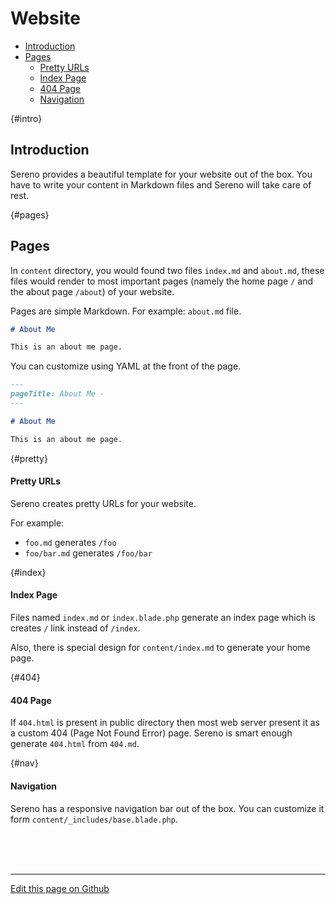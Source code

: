 # Website

- [Introduction](#intro)
- [Pages](#pages)
  - [Pretty URLs](#pretty)
  - [Index Page](#index)
  - [404 Page](#404)
  - [Navigation](#nav)

{#intro}
## [](#intro) Introduction
Sereno provides a beautiful template for your website out of the box. You have
to write your content in Markdown files and Sereno will take care of rest.

{#pages}
## [](#pages) Pages
In `content` directory, you would found two files `index.md` and `about.md`,
these files would render to most important pages (namely the home page `/` and
the about page `/about`) of your website.

Pages are simple Markdown. For example: `about.md` file.
``` markdown
# About Me

This is an about me page.
```

You can customize using YAML at the front of the page.

``` markdown
---
pageTitle: About Me -
---

# About Me

This is an about me page.
```

{#pretty}
####  Pretty URLs
Sereno creates pretty URLs for your website.

For example:
- `foo.md` generates `/foo`
- `foo/bar.md` generates `/foo/bar`

{#index}
#### Index Page
Files named `index.md` or `index.blade.php` generate an index page which is
creates `/` link instead of `/index`.

Also, there is special design for `content/index.md` to generate your home page.

{#404}
#### 404 Page
If `404.html` is present in public directory then most web server present it as
a custom 404 (Page Not Found Error) page. Sereno is smart enough generate
`404.html` from `404.md`.

{#nav}
#### Navigation
Sereno has a responsive navigation bar out of the box. You can customize it
form `content/_includes/base.blade.php`.


<br><br><br>
- - - - - - - - - -
[Edit this page on Github](https://github.com/znck/sereno.in/edit/master/docs/website.md)
